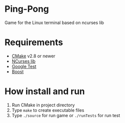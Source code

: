 # Ping-Pong
Game for the Linux terminal based on ncurses lib
# Requirements

* [CMake](https://cmake.org/) v2.8 or newer
* [NCurses lib](https://www.cyberciti.biz/faq/linux-install-ncurses-library-headers-on-debian-ubuntu-centos-fedora/)
* [Google Test](https://github.com/google/googletest)
* [Boost](http://www.boost.org/)

# How install and run
1. Run CMake in project directory 
2. Type `make` to create executable files
3. Type `./source` for run game or `./runTests` for run test
